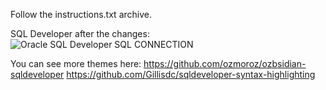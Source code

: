 Follow the instructions.txt archive.

SQL Developer after the changes:
![Oracle SQL Developer  SQL CONNECTION](https://github.com/godmnathan/SQL_Developer_Theme/assets/139720356/e2e2ce3c-078e-48db-93fe-41e928228dd3)

You can see more themes here:
https://github.com/ozmoroz/ozbsidian-sqldeveloper
https://github.com/Gillisdc/sqldeveloper-syntax-highlighting
